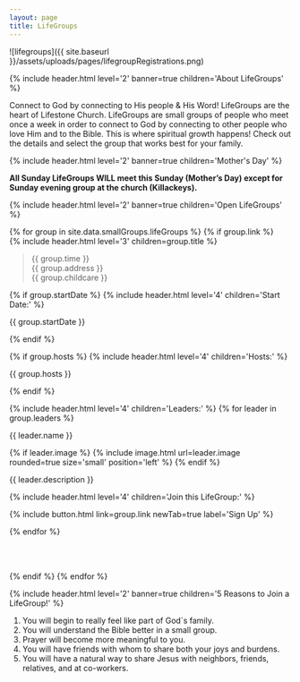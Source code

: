 ```yaml
---
layout: page
title: LifeGroups
---
```


<style>
.Lifegroup__Leader_Section {
  margin-bottom: 2.5em;
  padding-bottom: 1em;
  border-bottom: 5px solid {{site.data.colors.GREEN}};
}
.Lifegroup__Leader_Section:last-child {
  border-bottom: none;
}
</style>

![lifegroups]({{ site.baseurl }}/assets/uploads/pages/lifegroupRegistrations.png)

{% include header.html level='2' banner=true children='About LifeGroups' %}

Connect to God by connecting to His people & His Word! LifeGroups are the heart of Lifestone Church. LifeGroups are small groups of people who meet once a week in order to connect to God by connecting to other people who love Him and to the Bible. This is where spiritual growth happens! Check out the details and select the group that works best for your family.

{% include header.html level='2' banner=true children='Mother\'s Day' %}

<b>All Sunday LifeGroups WILL meet this Sunday (Mother’s Day) except for Sunday evening group at the church (Killackeys).</b>

{% include header.html level='2' banner=true children='Open LifeGroups' %}

<div>
{% for group in site.data.smallGroups.lifeGroups %}
{% if group.link %}
<div class='Lifegroup__Leader_Section'>
{% include header.html level='3' children=group.title %}

<blockquote>
{{ group.time }}
<br/>
{{ group.address }}
<br/>
{{ group.childcare }}
</blockquote>

{% if group.startDate %}
{% include header.html level='4' children='Start Date:' %}
<p>{{ group.startDate }}</p>
{% endif %}

{% if group.hosts %}
{% include header.html level='4' children='Hosts:' %}
<p>{{ group.hosts }}</p>
{% endif %}

{% include header.html level='4' children='Leaders:' %}
{% for leader in group.leaders %}
<p>{{ leader.name }}</p>

{% if leader.image %}
{% include image.html url=leader.image rounded=true size='small' position='left' %}
{% endif %}
<p>{{ leader.description }}</p>
<div style="clear: both;"></div>

{% include header.html level='4' children='Join this LifeGroup:' %}

{% include button.html link=group.link newTab=true label='Sign Up' %}

{% endfor %}
</div>
{% endif %}
{% endfor %}
</div>

{% include header.html level='2' banner=true children='5 Reasons to Join a LifeGroup!' %}

1. You will begin to really feel like part of God´s family.
1. You will understand the Bible better in a small group.
1. Prayer will become more meaningful to you.
1. You will have friends with whom to share both your joys and burdens.
1. You will have a natural way to share Jesus with neighbors, friends, relatives, and at co-workers.
